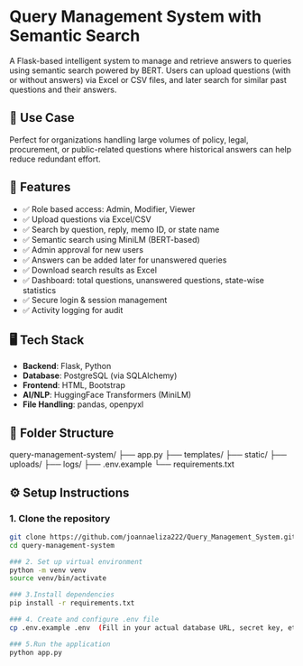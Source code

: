 # Query Management System with Semantic Search

A Flask-based intelligent system to manage and retrieve answers to queries using semantic search powered by BERT. Users can upload questions (with or without answers) via Excel or CSV files, and later search for similar past questions and their answers.

## 🎯 Use Case

Perfect for organizations handling large volumes of policy, legal, procurement, or public-related questions where historical answers can help reduce redundant effort.

## 🚀 Features

- ✅ Role based access: Admin, Modifier, Viewer
- ✅ Upload questions via Excel/CSV
- ✅ Search by question, reply, memo ID, or state name
- ✅ Semantic search using MiniLM (BERT-based)
- ✅ Admin approval for new users
- ✅ Answers can be added later for unanswered queries
- ✅ Download search results as Excel
- ✅ Dashboard: total questions, unanswered questions, state-wise statistics
- ✅ Secure login & session management
- ✅ Activity logging for audit

## 🖥️ Tech Stack

- **Backend**: Flask, Python
- **Database**: PostgreSQL (via SQLAlchemy)
- **Frontend**: HTML, Bootstrap
- **AI/NLP**: HuggingFace Transformers (MiniLM)
- **File Handling**: pandas, openpyxl

## 📁 Folder Structure

query-management-system/
├── app.py
├── templates/
├── static/
├── uploads/
├── logs/
├── .env.example
└── requirements.txt

## ⚙️ Setup Instructions

### 1. Clone the repository
```bash
git clone https://github.com/joannaeliza222/Query_Management_System.git
cd query-management-system

### 2. Set up virtual environment
python -m venv venv
source venv/bin/activate

### 3.Install dependencies
pip install -r requirements.txt

### 4. Create and configure .env file
cp .env.example .env  (Fill in your actual database URL, secret key, etc.)

### 5.Run the application
python app.py
